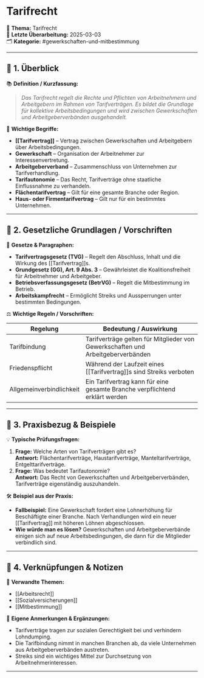 # Tarifrecht

📌 **Thema:** Tarifrecht  
📅 **Letzte Überarbeitung:** 2025-03-03  
🗂 **Kategorie:** #gewerkschaften-und-mitbestimmung

---

## 🔹 1. Überblick

📚 **Definition / Kurzfassung:**

> _Das Tarifrecht regelt die Rechte und Pflichten von Arbeitnehmern und Arbeitgebern im Rahmen von Tarifverträgen. Es bildet die Grundlage für kollektive Arbeitsbedingungen und wird zwischen Gewerkschaften und Arbeitgeberverbänden ausgehandelt._

🔑 **Wichtige Begriffe:**

- **[[Tarifvertrag]]** – Vertrag zwischen Gewerkschaften und Arbeitgebern über Arbeitsbedingungen.
- **Gewerkschaft** – Organisation der Arbeitnehmer zur Interessenvertretung.
- **Arbeitgeberverband** – Zusammenschluss von Unternehmen zur Tarifverhandlung.
- **Tarifautonomie** – Das Recht, Tarifverträge ohne staatliche Einflussnahme zu verhandeln.
- **Flächentarifvertrag** – Gilt für eine gesamte Branche oder Region.
- **Haus- oder Firmentarifvertrag** – Gilt nur für ein bestimmtes Unternehmen.

---

## 🔹 2. Gesetzliche Grundlagen / Vorschriften

📛 **Gesetze & Paragraphen:**

- **Tarifvertragsgesetz (TVG)** – Regelt den Abschluss, Inhalt und die Wirkung des [[Tarifvertrag]]s.
- **Grundgesetz (GG), Art. 9 Abs. 3** – Gewährleistet die Koalitionsfreiheit für Arbeitnehmer und Arbeitgeber.
- **Betriebsverfassungsgesetz (BetrVG)** – Regelt die Mitbestimmung im Betrieb.
- **Arbeitskampfrecht** – Ermöglicht Streiks und Aussperrungen unter bestimmten Bedingungen.

⚖️ **Wichtige Regeln / Vorschriften:**

| Regelung                 | Bedeutung / Auswirkung                                                          |
| ------------------------ | ------------------------------------------------------------------------------- |
| Tarifbindung             | Tarifverträge gelten für Mitglieder von Gewerkschaften und Arbeitgeberverbänden |
| Friedenspflicht          | Während der Laufzeit eines [[Tarifvertrag]]s sind Streiks verboten              |
| Allgemeinverbindlichkeit | Ein Tarifvertrag kann für eine gesamte Branche verpflichtend erklärt werden     |

---

## 🔹 3. Praxisbezug & Beispiele

💡 **Typische Prüfungsfragen:**

1. **Frage:** Welche Arten von Tarifverträgen gibt es?  
    **Antwort:** Flächentarifverträge, Haustarifverträge, Manteltarifverträge, Entgelttarifverträge.
2. **Frage:** Was bedeutet Tarifautonomie?  
    **Antwort:** Das Recht von Gewerkschaften und Arbeitgeberverbänden, Tarifverträge eigenständig auszuhandeln.

🛠 **Beispiel aus der Praxis:**

- **Fallbeispiel:** Eine Gewerkschaft fordert eine Lohnerhöhung für Beschäftigte einer Branche. Nach Verhandlungen wird ein neuer [[Tarifvertrag]] mit höheren Löhnen abgeschlossen.
- **Wie würde man es lösen?** Gewerkschaften und Arbeitgeberverbände einigen sich auf neue Arbeitsbedingungen, die dann für die Mitglieder verbindlich sind.

---

## 🔹 4. Verknüpfungen & Notizen

🔗 **Verwandte Themen:**

- [[Arbeitsrecht]]
- [[Sozialversicherungen]]
- [[Mitbestimmung]]

📝 **Eigene Anmerkungen & Ergänzungen:**

- Tarifverträge tragen zur sozialen Gerechtigkeit bei und verhindern Lohndumping.
- Die Tarifbindung nimmt in manchen Branchen ab, da viele Unternehmen aus Arbeitgeberverbänden austreten.
- Streiks sind ein wichtiges Mittel zur Durchsetzung von Arbeitnehmerinteressen.

---
